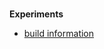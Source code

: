 <br>

**Experiments**

* [build information](https://github.com/sbt/sbt-buildinfo#latest-stable)

<br>
<br>

<br>
<br>

<br>
<br>

<br>
<br>
